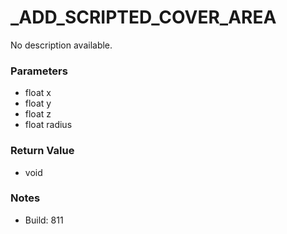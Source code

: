 # _ADD_SCRIPTED_COVER_AREA

No description available.

### Parameters
* float x
* float y
* float z
* float radius

### Return Value
* void

### Notes
* Build: 811

